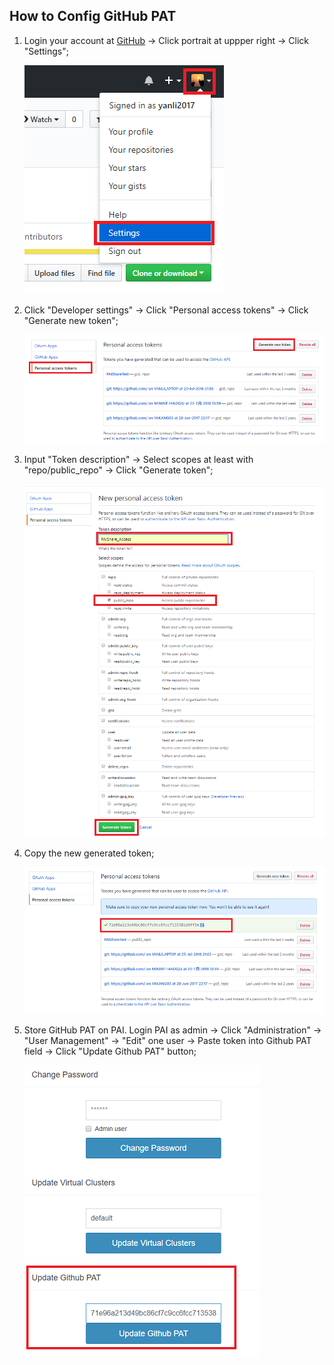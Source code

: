 ## How to Config GitHub PAT

1. Login your account at [GitHub](https://github.com/) -> Click portrait at uppper right -> Click "Settings";
    
    ![GitHubPAT_Settings](./images/GitHubPAT1_Settings.png)

2. Click "Developer settings" -> Click "Personal access tokens" -> Click "Generate new token";
    
    ![GitHubPAT_Generate](./images/GitHubPAT2_Generate.png)

3. Input "Token description" -> Select scopes at least with "repo/public_repo" -> Click "Generate token";
    
    ![GitHubPAT_Description_Scope](./images/GitHubPAT3_Scope.png)

4. Copy the new generated token;
    
    ![GitHubPAT_Copy](./images/GitHubPAT4_Copy.png)

5. Store GitHub PAT on PAI. Login PAI as admin -> Click "Administration" -> "User Management" -> "Edit" one user -> Paste token into Github PAT field -> Click "Update Github PAT" button;
    
    ![GitHubPAT_Paste](./images/GitHubPAT5_Paste.png)